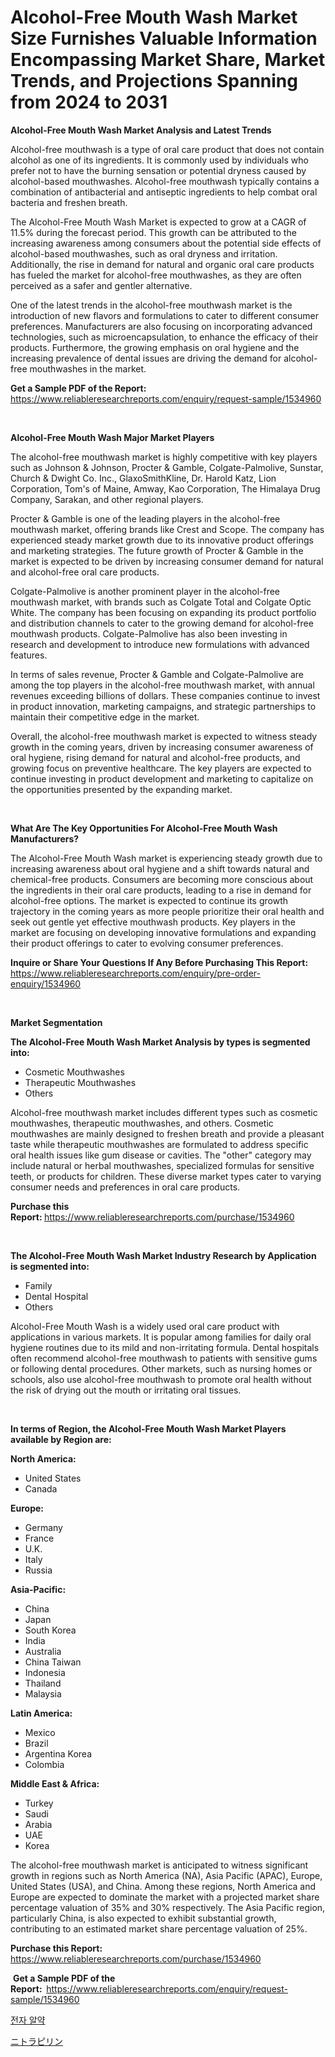 <p><h1>Alcohol-Free Mouth Wash Market Size Furnishes Valuable Information Encompassing Market Share, Market Trends, and Projections Spanning from 2024 to 2031</h1></p><p><strong>Alcohol-Free Mouth Wash Market Analysis and Latest Trends</strong></p>
<p><p>Alcohol-free mouthwash is a type of oral care product that does not contain alcohol as one of its ingredients. It is commonly used by individuals who prefer not to have the burning sensation or potential dryness caused by alcohol-based mouthwashes. Alcohol-free mouthwash typically contains a combination of antibacterial and antiseptic ingredients to help combat oral bacteria and freshen breath.</p><p>The Alcohol-Free Mouth Wash Market is expected to grow at a CAGR of 11.5% during the forecast period. This growth can be attributed to the increasing awareness among consumers about the potential side effects of alcohol-based mouthwashes, such as oral dryness and irritation. Additionally, the rise in demand for natural and organic oral care products has fueled the market for alcohol-free mouthwashes, as they are often perceived as a safer and gentler alternative.</p><p>One of the latest trends in the alcohol-free mouthwash market is the introduction of new flavors and formulations to cater to different consumer preferences. Manufacturers are also focusing on incorporating advanced technologies, such as microencapsulation, to enhance the efficacy of their products. Furthermore, the growing emphasis on oral hygiene and the increasing prevalence of dental issues are driving the demand for alcohol-free mouthwashes in the market.</p></p>
<p><strong>Get a Sample PDF of the Report:&nbsp;</strong> <a href="https://www.reliableresearchreports.com/enquiry/request-sample/1534960">https://www.reliableresearchreports.com/enquiry/request-sample/1534960</a></p>
<p>&nbsp;</p>
<p><strong>Alcohol-Free Mouth Wash Major Market Players</strong></p>
<p><p>The alcohol-free mouthwash market is highly competitive with key players such as Johnson & Johnson, Procter & Gamble, Colgate-Palmolive, Sunstar, Church & Dwight Co. Inc., GlaxoSmithKline, Dr. Harold Katz, Lion Corporation, Tom's of Maine, Amway, Kao Corporation, The Himalaya Drug Company, Sarakan, and other regional players.</p><p>Procter & Gamble is one of the leading players in the alcohol-free mouthwash market, offering brands like Crest and Scope. The company has experienced steady market growth due to its innovative product offerings and marketing strategies. The future growth of Procter & Gamble in the market is expected to be driven by increasing consumer demand for natural and alcohol-free oral care products.</p><p>Colgate-Palmolive is another prominent player in the alcohol-free mouthwash market, with brands such as Colgate Total and Colgate Optic White. The company has been focusing on expanding its product portfolio and distribution channels to cater to the growing demand for alcohol-free mouthwash products. Colgate-Palmolive has also been investing in research and development to introduce new formulations with advanced features.</p><p>In terms of sales revenue, Procter & Gamble and Colgate-Palmolive are among the top players in the alcohol-free mouthwash market, with annual revenues exceeding billions of dollars. These companies continue to invest in product innovation, marketing campaigns, and strategic partnerships to maintain their competitive edge in the market.</p><p>Overall, the alcohol-free mouthwash market is expected to witness steady growth in the coming years, driven by increasing consumer awareness of oral hygiene, rising demand for natural and alcohol-free products, and growing focus on preventive healthcare. The key players are expected to continue investing in product development and marketing to capitalize on the opportunities presented by the expanding market.</p></p>
<p>&nbsp;</p>
<p><strong>What Are The Key Opportunities For Alcohol-Free Mouth Wash Manufacturers?</strong></p>
<p><p>The Alcohol-Free Mouth Wash market is experiencing steady growth due to increasing awareness about oral hygiene and a shift towards natural and chemical-free products. Consumers are becoming more conscious about the ingredients in their oral care products, leading to a rise in demand for alcohol-free options. The market is expected to continue its growth trajectory in the coming years as more people prioritize their oral health and seek out gentle yet effective mouthwash products. Key players in the market are focusing on developing innovative formulations and expanding their product offerings to cater to evolving consumer preferences.</p></p>
<p><strong>Inquire or Share Your Questions If Any Before Purchasing This Report:</strong> <a href="https://www.reliableresearchreports.com/enquiry/pre-order-enquiry/1534960">https://www.reliableresearchreports.com/enquiry/pre-order-enquiry/1534960</a></p>
<p>&nbsp;</p>
<p><strong>Market Segmentation</strong></p>
<p><strong>The Alcohol-Free Mouth Wash Market Analysis by types is segmented into:</strong></p>
<p><ul><li>Cosmetic Mouthwashes</li><li>Therapeutic Mouthwashes</li><li>Others</li></ul></p>
<p><p>Alcohol-free mouthwash market includes different types such as cosmetic mouthwashes, therapeutic mouthwashes, and others. Cosmetic mouthwashes are mainly designed to freshen breath and provide a pleasant taste while therapeutic mouthwashes are formulated to address specific oral health issues like gum disease or cavities. The "other" category may include natural or herbal mouthwashes, specialized formulas for sensitive teeth, or products for children. These diverse market types cater to varying consumer needs and preferences in oral care products.</p></p>
<p><strong>Purchase this Report:&nbsp;</strong><a href="https://www.reliableresearchreports.com/purchase/1534960">https://www.reliableresearchreports.com/purchase/1534960</a></p>
<p>&nbsp;</p>
<p><strong>The Alcohol-Free Mouth Wash Market Industry Research by Application is segmented into:</strong></p>
<p><ul><li>Family</li><li>Dental Hospital</li><li>Others</li></ul></p>
<p><p>Alcohol-Free Mouth Wash is a widely used oral care product with applications in various markets. It is popular among families for daily oral hygiene routines due to its mild and non-irritating formula. Dental hospitals often recommend alcohol-free mouthwash to patients with sensitive gums or following dental procedures. Other markets, such as nursing homes or schools, also use alcohol-free mouthwash to promote oral health without the risk of drying out the mouth or irritating oral tissues.</p></p>
<p>&nbsp;</p>
<p><strong>In terms of Region, the Alcohol-Free Mouth Wash Market Players available by Region are:</strong></p>
<p>
    <p> <strong> North America: </strong>
        <ul>
            <li>United States</li>
            <li>Canada</li>
        </ul>
        </p> 
    <p> <strong> Europe: </strong>
        <ul>
            <li>Germany</li>
            <li>France</li>
            <li>U.K.</li>
            <li>Italy</li>
            <li>Russia</li>
        </ul>
        </p> 
    <p> <strong> Asia-Pacific: </strong>
        <ul>
            <li>China</li>
            <li>Japan</li>
            <li>South Korea</li>
            <li>India</li>
            <li>Australia</li>
            <li>China Taiwan</li>
            <li>Indonesia</li>
            <li>Thailand</li>
            <li>Malaysia</li>
        </ul>
        </p> 
    <p> <strong> Latin America: </strong>
        <ul>
            <li>Mexico</li>
            <li>Brazil</li>
            <li>Argentina Korea</li>
            <li>Colombia</li>
        </ul>
        </p> 
    <p> <strong> Middle East & Africa: </strong>
        <ul>
            <li>Turkey</li>
            <li>Saudi</li>
            <li>Arabia</li>
            <li>UAE</li>
            <li>Korea</li>
        </ul>
    </p>
    </p>
<p><p>The alcohol-free mouthwash market is anticipated to witness significant growth in regions such as North America (NA), Asia Pacific (APAC), Europe, United States (USA), and China. Among these regions, North America and Europe are expected to dominate the market with a projected market share percentage valuation of 35% and 30% respectively. The Asia Pacific region, particularly China, is also expected to exhibit substantial growth, contributing to an estimated market share percentage valuation of 25%.</p></p>
<p><strong>Purchase this Report: </strong><a href="https://www.reliableresearchreports.com/purchase/1534960">https://www.reliableresearchreports.com/purchase/1534960</a></p>
<p>&nbsp;<strong>Get a Sample PDF of the Report:&nbsp;&nbsp;</strong><a href="https://www.reliableresearchreports.com/enquiry/request-sample/1534960">https://www.reliableresearchreports.com/enquiry/request-sample/1534960</a></p>
<p><strong></strong></p>
<p><p><a href="https://github.com/vss5505pa7z1p/Market-Research-Report-List-1/blob/main/59054035899.md">전자 알약</a></p><p><a href="https://github.com/zekaoe592392/Market-Research-Report-List-1/blob/main/35394587217.md">ニトラピリン</a></p></p>